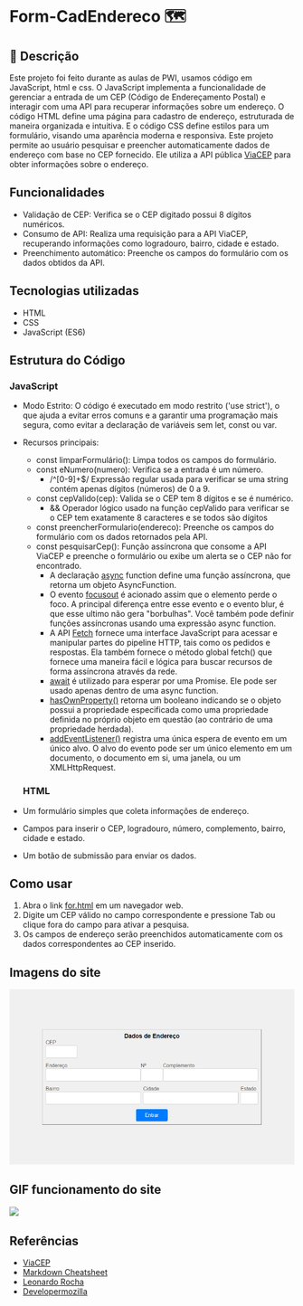# Form-CadEndereco 🗺️

## 📄 Descrição
 
 Este projeto foi feito durante as aulas de PWI, usamos código em JavaScript, html e css. O JavaScript implementa a funcionalidade de gerenciar a entrada de um CEP (Código de Endereçamento Postal) e interagir com uma API para recuperar informações sobre um endereço. O código HTML define uma página para cadastro de endereço, estruturada de maneira organizada e intuitiva. E o código CSS define estilos para um formulário, visando uma aparência moderna e responsiva. Este projeto permite ao usuário pesquisar e preencher automaticamente dados de endereço com base no CEP fornecido. Ele utiliza a API pública [ViaCEP](https://viacep.com.br/) para obter informações sobre o endereço.

 ## Funcionalidades 

 * Validação de CEP: Verifica se o CEP digitado possui 8 dígitos numéricos.
 * Consumo de API: Realiza uma requisição para a API ViaCEP, recuperando informações como logradouro, bairro, cidade e estado.
 * Preenchimento automático: Preenche os campos do formulário com os dados obtidos da API.

 ## Tecnologias utilizadas 

 * HTML
 * CSS
 * JavaScript (ES6)

 ## Estrutura do Código

  ### JavaScript
* Modo Estrito: O código é executado em modo restrito ('use strict'), o que ajuda a evitar erros comuns e a garantir uma programação mais segura, como evitar a declaração de variáveis sem let, const ou var.
* Recursos principais:
  * const limparFormulário(): Limpa todos os campos do formulário.
  * const eNumero(numero): Verifica se a entrada é um número.
    * /^[0-9]+$/ Expressão regular usada para verificar se uma string contém apenas dígitos (números) de 0 a 9. 
  * const cepValido(cep): Valida se o CEP tem 8 dígitos e se é numérico.
    * && Operador lógico usado na função cepValido para verificar se o CEP tem exatamente 8 caracteres e se todos são dígitos
  * const preencherFormulario(endereco): Preenche os campos do formulário com os dados retornados pela API.
  * const pesquisarCep(): Função assíncrona que consome a API ViaCEP e preenche o formulário ou exibe um alerta se o CEP não for encontrado.
    * A declaração [async](https://developer.mozilla.org/pt-BR/docs/Web/JavaScript/Reference/Statements/async_function) function define uma função assíncrona, que retorna um objeto AsyncFunction.
    * O evento [focusout](https://developer.mozilla.org/pt-BR/docs/Web/API/Element/focusout_event) é acionado assim que o elemento perde o foco. A principal diferença entre esse evento e o evento blur, é que esse ultimo não gera "borbulhas". Você também pode definir funções assíncronas usando uma expressão async function.
    * A API [Fetch](https://developer.mozilla.org/pt-BR/docs/Web/API/Fetch_API/Using_Fetch) fornece uma interface JavaScript para acessar e manipular partes do pipeline HTTP, tais como os pedidos e respostas. Ela também fornece o método global fetch() que fornece uma maneira fácil e lógica para buscar recursos de forma assíncrona através da rede.
    * [await](https://developer.mozilla.org/pt-BR/docs/Web/JavaScript/Reference/Operators/await) é utilizado para esperar por uma Promise. Ele pode ser usado apenas dentro de uma async function.
    * [hasOwnProperty()](https://developer.mozilla.org/pt-BR/docs/Web/JavaScript/Reference/Global_Objects/Object/hasOwnProperty) retorna um booleano indicando se o objeto possui a propriedade especificada como uma propriedade definida no próprio objeto em questão (ao contrário de uma propriedade herdada).
    * [addEventListener()](https://developer.mozilla.org/pt-BR/docs/Web/API/EventTarget/addEventListener) registra uma única espera de evento em um único alvo. O alvo do evento pode ser um único elemento em um documento, o documento em si, uma janela, ou um XMLHttpRequest.




  ### HTML 

 * Um formulário simples que coleta informações de endereço.
 * Campos para inserir o CEP, logradouro, número, complemento, bairro, cidade e estado.
 * Um botão de submissão para enviar os dados.

 ## Como usar 

 1. Abra o link [for.html](https://anacenali.github.io/form-CadEndereco-/for.html) em um navegador web.
 2. Digite um CEP válido no campo correspondente e pressione Tab ou clique fora do campo para ativar a pesquisa.
 3. Os campos de endereço serão preenchidos automaticamente com os dados correspondentes ao CEP inserido.
 

 ## Imagens do site 
 ![](imgsite.png)
 ## GIF funcionamento do site
 ![](Projeto%20de%20V%C3%ADdeo.gif)

 ## Referências 

 * [ViaCEP](https://viacep.com.br/)
 * [Markdown Cheatsheet](https://github.com/adam-p/markdown-here/wiki/Markdown-Cheatsheet)
 * [Leonardo Rocha](https://github.com/leonardossrocha)
 * [Developermozilla](https://developer.mozilla.org/pt-BR/)